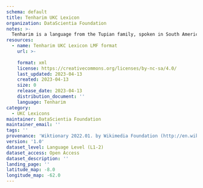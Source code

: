 ```yaml
---
schema: default
title: Tenharim UKC Lexicon
organization: DataScientia Foundation
notes: >-
  Tenharim is a language from the Tupian family, spoken in South America. The UKC Lexicon of Tenharim is represented as a lexico-semantic network. It consists of words, word senses, synsets, as well as sense-level and synset-level relationships.
resources:
  - name: Tenharim UKC Lexicon LMF format
    url: >-
      
    format: xml
    license: https://creativecommons.org/licenses/by-nc-sa/4.0/
    last_updated: 2023-04-13
    created: 2023-04-13
    size: 0
    release_date: 2023-04-13
    distribution_document: ''
    language: Tenharim
category:
  - UKC Lexicons
maintainer: DataScientia Foundation
maintainer_email: ''
tags: ''
provenance: 'Wiktionary 2022.01. by Wikimedia Foundation (http://en.wiktionary.org); Princeton WordNet 2.1 by Princeton University (https://wordnet.princeton.edu)'
version: '1.0'
dataset_level: Language Level (L1-2)
dataset_access: Open Access
dataset_description: ''
landing_page: ''
latitude_map: -8.0
longitude_map: -62.0
---
```

